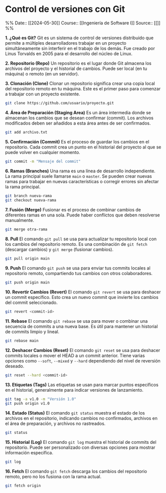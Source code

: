 # Control de versiones con Git

%%
Date:: [[2024-05-30]]
Course:: [[Ingeniería de Software I]]
Source:: [[]]
%%

**1. ¿Qué es Git?**
Git es un sistema de control de versiones distribuido que permite a múltiples desarrolladores trabajar en un proyecto simultáneamente sin interferir en el trabajo de los demás. Fue creado por Linus Torvalds en 2005 para el desarrollo del núcleo de Linux.

**2. Repositorio (Repo)**
Un repositorio es el lugar donde Git almacena los archivos del proyecto y el historial de cambios. Puede ser local (en tu máquina) o remoto (en un servidor).

**3. Clonación (Clone)**
Clonar un repositorio significa crear una copia local del repositorio remoto en tu máquina. Este es el primer paso para comenzar a trabajar con un proyecto existente.

```bash
git clone https://github.com/usuario/proyecto.git
```

**4. Área de Preparación (Staging Area)**
Es un área intermedia donde se almacenan los cambios que se desean confirmar (commit). Los archivos modificados deben ser añadidos a esta área antes de ser confirmados.

```bash
git add archivo.txt
```

**5. Confirmación (Commit)**
Es el proceso de guardar los cambios en el repositorio. Cada commit crea un punto en el historial del proyecto al que se puede volver en cualquier momento.

```bash
git commit -m "Mensaje del commit"
```

**6. Ramas (Branches)**
Una rama es una línea de desarrollo independiente. La rama principal suele llamarse `main` o `master`. Se pueden crear nuevas ramas para trabajar en nuevas características o corregir errores sin afectar la rama principal.

```bash
git branch nueva-rama
git checkout nueva-rama
```

**7. Fusión (Merge)**
Fusionar es el proceso de combinar cambios de diferentes ramas en una sola. Puede haber conflictos que deben resolverse manualmente.

```bash
git merge otra-rama
```

**8. Pull**
El comando `git pull` se usa para actualizar tu repositorio local con los cambios del repositorio remoto. Es una combinación de `git fetch` (descargar cambios) y `git merge` (fusionar cambios).

```bash
git pull origin main
```

**9. Push**
El comando `git push` se usa para enviar tus commits locales al repositorio remoto, compartiendo tus cambios con otros colaboradores.

```bash
git push origin main
```

**10. Revertir Cambios (Revert)**
El comando `git revert` se usa para deshacer un commit específico. Esto crea un nuevo commit que invierte los cambios del commit seleccionado.

```bash
git revert <commit-id>
```

**11. Rebase**
El comando `git rebase` se usa para mover o combinar una secuencia de commits a una nueva base. Es útil para mantener un historial de commits limpio y lineal.

```bash
git rebase main
```

**12. Deshacer Cambios (Reset)**
El comando `git reset` se usa para deshacer commits locales o mover el HEAD a un commit anterior. Tiene varias opciones como `--soft`, `--mixed` y `--hard` dependiendo del nivel de reversión deseado.

```bash
git reset --hard <commit-id>
```

**13. Etiquetas (Tags)**
Las etiquetas se usan para marcar puntos específicos en el historial, generalmente para indicar versiones de lanzamiento.

```bash
git tag -a v1.0 -m "Versión 1.0"
git push origin v1.0
```

**14. Estado (Status)**
El comando `git status` muestra el estado de los archivos en el repositorio, indicando cambios no confirmados, archivos en el área de preparación, y archivos no rastreados.

```bash
git status
```

**15. Historial (Log)**
El comando `git log` muestra el historial de commits del repositorio. Puede ser personalizado con diversas opciones para mostrar información específica.

```bash
git log
```

**16. Fetch**
El comando `git fetch` descarga los cambios del repositorio remoto, pero no los fusiona con la rama actual.

```bash
git fetch origin
```

